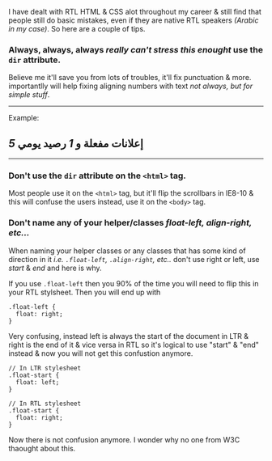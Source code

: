 I have dealt with RTL HTML & CSS alot throughout my career & still find that
people still do basic mistakes, even if they are native RTL speakers _(Arabic in
my case)_. So here are a couple of tips.

### Always, always, always _really can't stress this enought_ use the `dir` attribute.

Believe me it'll save you from lots of troubles, it'll fix punctuation & more.
importantlly will help fixing aligning numbers with text _not always, but for
simple stuff_.

---
Example:

<h2> <em>5</em> إعلانات مفعلة و  <em>1</em> رصيد يومي </h2>

---


### Don't use the `dir` attribute on the `<html>` tag.

Most people use it on the `<html>` tag, but it'll flip the scrollbars in IE8-10 & this will confuse the users instead, use it on the `<body>` tag.

### Don't name any of your helper/classes _float-left, align-right, etc..._

When naming your helper classes or any classes that has some kind of direction in it _i.e. `.float-left`, `.align-right`, etc.._ don't use right or left, use _start_ & _end_ and here is why.

If you use `.float-left` then you 90% of the time you will need to flip this
in your RTL stylsheet. Then you will end up with

```
.float-left {
  float: right;
}
```

Very confusing, instead left is always the start of the document in LTR
& right is the end of it & vice versa in RTL so it's logical to use "start"
& "end" instead & now you will not get this confustion anymore.

```
// In LTR stylesheet
.float-start {
  float: left;
}

// In RTL stylesheet
.float-start {
  float: right;
}
```
Now there is not confusion anymore. I wonder why no one from W3C thaought
about this.
